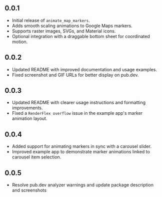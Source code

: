 ## 0.0.1

- Initial release of `animate_map_markers`.
- Adds smooth scaling animations to Google Maps markers.
- Supports raster images, SVGs, and Material icons.
- Optional integration with a draggable bottom sheet for coordinated motion.

## 0.0.2

- Updated README with improved documentation and usage examples.
- Fixed screenshot and GIF URLs for better display on pub.dev.

## 0.0.3

- Updated README with clearer usage instructions and formatting improvements.
- Fixed a `RenderFlex overflow` issue in the example app's marker animation layout.

## 0.0.4
- Added support for animating markers in sync with a carousel slider.
- Improved example app to demonstrate marker animations linked to carousel item selection.

## 0.0.5
- Resolve pub.dev analyzer warnings and update package description and screenshots
